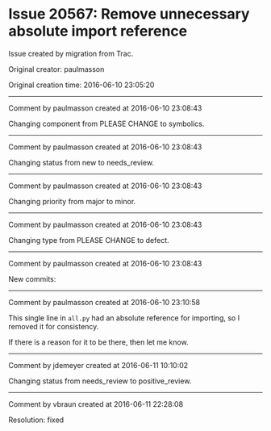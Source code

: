 # Issue 20567: Remove unnecessary absolute import reference

Issue created by migration from Trac.

Original creator: paulmasson

Original creation time: 2016-06-10 23:05:20




---

Comment by paulmasson created at 2016-06-10 23:08:43

Changing component from PLEASE CHANGE to symbolics.


---

Comment by paulmasson created at 2016-06-10 23:08:43

Changing status from new to needs_review.


---

Comment by paulmasson created at 2016-06-10 23:08:43

Changing priority from major to minor.


---

Comment by paulmasson created at 2016-06-10 23:08:43

Changing type from PLEASE CHANGE to defect.


---

Comment by paulmasson created at 2016-06-10 23:08:43

New commits:


---

Comment by paulmasson created at 2016-06-10 23:10:58

This single line in `all.py` had an absolute reference for importing, so I removed it for consistency.

If there is a reason for it to be there, then let me know.


---

Comment by jdemeyer created at 2016-06-11 10:10:02

Changing status from needs_review to positive_review.


---

Comment by vbraun created at 2016-06-11 22:28:08

Resolution: fixed
